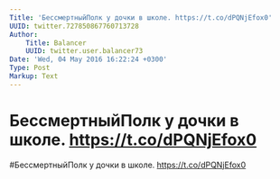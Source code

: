 ```yaml
---
Title: 'БессмертныйПолк у дочки в школе. https://t.co/dPQNjEfox0'
UUID: twitter.727850867760713728
Author:
    Title: Balancer
    UUID: twitter.user.balancer73
Date: 'Wed, 04 May 2016 16:22:24 +0300'
Type: Post
Markup: Text
---
```


# БессмертныйПолк у дочки в школе. https://t.co/dPQNjEfox0

#БессмертныйПолк у дочки в школе. https://t.co/dPQNjEfox0